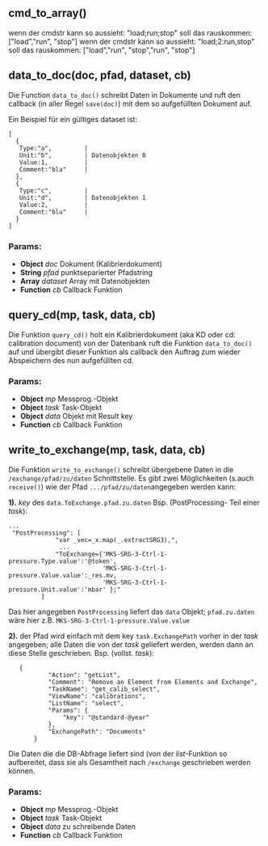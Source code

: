 

<!-- Start ./lib/utils.js -->

## cmd_to_array()

wenn der cmdstr kann so aussieht:
"load;run;stop"
soll das rauskommen:
["load","run", "stop"]
wenn der cmdstr kann so aussieht:
"load;2:run,stop"
soll das rauskommen:
["load","run", "stop","run", "stop"]

## data_to_doc(doc, pfad, dataset, cb)

Die Function ```data_to_doc()```
schreibt Daten in Dokumente und ruft den callback
(in aller Regel ```save(doc)```)
mit dem so aufgefüllten Dokument auf.

Ein Beispiel für ein gültiges dataset ist:
```
[
  {
   Type:"a",         |
   Unit:"b",         | Datenobjekten 0
   Value:1,          |
   Comment:"bla"     |
  },
  {
   Type:"c",         |
   Unit:"d",         | Datenobjekten 1
   Value:2,          |
   Comment:"blu"     |
  }
]
```

### Params: 

* **Object** *doc* Dokument (Kalibrierdokument)
* **String** *pfad* punktseparierter Pfadstring
* **Array** *dataset* Array mit Datenobjekten
* **Function** *cb* Callback Funktion

## query_cd(mp, task, data, cb)

Die Funktion ```query_cd()``` holt
ein Kalibrierdokument (aka KD
oder cd: calibration document) von der Datenbank
ruft die Funktion ```data_to_doc()``` auf und
übergibt dieser Funktion als callback den Auftrag
zum wieder Abspeichern des nun aufgefüllten cd.

### Params: 

* **Object** *mp* Messprog.-Objekt
* **Object** *task* Task-Objekt
* **Object** *data* Objekt mit Result key
* **Function** *cb* Callback Funktion

## write_to_exchange(mp, task, data, cb)

Die Funktion ```write_to_exchange()``` schreibt
übergebene Daten in die ```/exchange/pfad/zu/daten``` Schnittstelle.
Es gibt zwei Möglichkeiten (s.auch ```receive()```)
wie der Pfad ```.../pfad/zu/daten```angegeben werden kann:

__1).__  _key_ des ```data.ToExchange.pfad.zu.daten```
Bsp. (PostProcessing- Teil einer _task_):
```
...
 "PostProcessing": [
             "var _vec=_x.map(_.extractSRG3),",
              ...
             "ToExchange={'MKS-SRG-3-Ctrl-1-pressure.Type.value':'@token',
                          'MKS-SRG-3-Ctrl-1-pressure.Value.value':_res.mv,
                          'MKS-SRG-3-Ctrl-1-pressure.Unit.value':'mbar' };"
         ]
```
Das hier angegeben ```PostProcessing``` liefert das ```data```
Objekt; ```pfad.zu.daten``` wäre hier z.B.
```MKS-SRG-3-Ctrl-1-pressure.Value.value```

__2).__ der Pfad wird einfach mit dem key ```task.ExchangePath``` vorher
in der _task_ angegeben; alle Daten die von der _task_
geliefert werden, werden dann an diese Stelle geschrieben.
Bsp. (vollst. _task_):
```
   {
           "Action": "getList",
           "Comment": "Remove an Element from Elements and Exchange",
           "TaskName": "get_calib_select",
           "ViewName": "calibrations",
           "ListName": "select",
           "Params": {
               "key": "@standard-@year"
           },
           "ExchangePath": "Documents"
       }
```
Die Daten die die DB-Abfrage liefert sind (von der _list_-Funktion
so  aufbereitet, dass sie als Gesamtheit nach ```/exchange```
geschrieben werden können.

### Params: 

* **Object** *mp* Messprog.-Objekt
* **Object** *task* Task-Objekt
* **Object** *data* zu schreibende Daten
* **Function** *cb* Callback Funktion

<!-- End ./lib/utils.js -->

